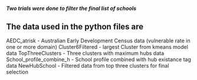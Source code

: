##### Two trials were done to filter the final list of schools #####

## The data used in the python files are ##
AEDC_atrisk - Australian Early Development Census data (vulnerable rate in one or more domain)
Cluster6Filtered - largest Cluster from kmeans model data
TopThreeClusters - Three clusters with maximum hubs data 
School_profile_combine_h - School profile combined with hub existance tag data
NewHubSchool - Filtered data from top three clusters for final selection
